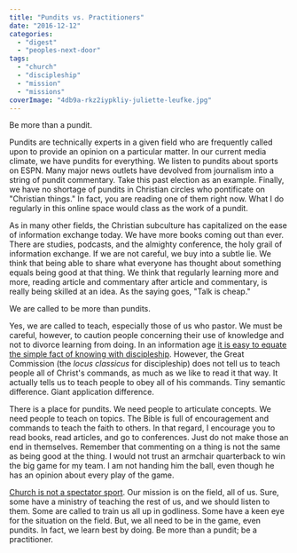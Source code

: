 ```yaml
---
title: "Pundits vs. Practitioners"
date: "2016-12-12"
categories: 
  - "digest"
  - "peoples-next-door"
tags: 
  - "church"
  - "discipleship"
  - "mission"
  - "missions"
coverImage: "4db9a-rkz2iypkliy-juliette-leufke.jpg"
---
```


Be more than a pundit.

Pundits are technically experts in a given field who are frequently called upon to provide an opinion on a particular matter. In our current media climate, we have pundits for everything. We listen to pundits about sports on ESPN. Many major news outlets have devolved from journalism into a string of pundit commentary. Take this past election as an example. Finally, we have no shortage of pundits in Christian circles who pontificate on "Christian things." In fact, you are reading one of them right now. What I do regularly in this online space would class as the work of a pundit.

As in many other fields, the Christian subculture has capitalized on the ease of information exchange today. We have more books coming out than ever. There are studies, podcasts, and the almighty conference, the holy grail of information exchange. If we are not careful, we buy into a subtle lie. We think that being able to share what everyone has thought about something equals being good at that thing. We think that regularly learning more and more, reading article and commentary after article and commentary, is really being skilled at an idea. As the saying goes, "Talk is cheap."

We are called to be more than pundits.

Yes, we are called to teach, especially those of us who pastor. We must be careful, however, to caution people concerning their use of knowledge and not to divorce learning from doing. In an information age [it is easy to equate the simple fact of knowing with discipleship](http://blog.keelancook.com/2016/08/is-our-understanding-of-discipleship-anemic.html). However, the Great Commission (the _locus classicus_ for discipleship) does not tell us to teach people all of Christ's commands, as much as we like to read it that way. It actually tells us to teach people to obey all of his commands. Tiny semantic difference. Giant application difference.

There is a place for pundits. We need people to articulate concepts. We need people to teach on topics. The Bible is full of encouragement and commands to teach the faith to others. In that regard, I encourage you to read books, read articles, and go to conferences. Just do not make those an end in themselves. Remember that commenting on a thing is not the same as being good at the thing. I would not trust an armchair quarterback to win the big game for my team. I am not handing him the ball, even though he has an opinion about every play of the game.

[Church is not a spectator sport](http://blog.keelancook.com/2016/09/church-is-not-a-spectator-sport.html). Our mission is on the field, all of us. Sure, some have a ministry of teaching the rest of us, and we should listen to them. Some are called to train us all up in godliness. Some have a keen eye for the situation on the field. But, we all need to be in the game, even pundits. In fact, we learn best by doing. Be more than a pundit; be a practitioner.
